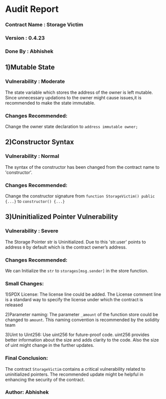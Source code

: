 # Audit Report

### Contract Name : Storage Victim
### Version       : 0.4.23
### Done By       : Abhishek


## 1)Mutable State
### Vulnerability :  Moderate
The state variable which stores the address of the owner is left
mutable. Since unnecessary updations to the owner might cause issues,it is recommended to make the state immutable.
### Changes Recommended:
Change the owner state declaration to `address immutable
owner;`

## 2)Constructor Syntax
### Vulnerability :  Normal
The syntax of the constructor has been changed from the contract
name to 'constructor'.
### Changes Recommended:
Change the constructor signature from `function
StorageVictim() public {...}` to `constructor() {...}`

## 3)Uninitialized Pointer Vulnerability
### Vulnerability :  Severe
The Storage Pointer str is Uninitialized. Due to this 'str.user'
points to address `0` by default which is the contract owner’s address.
### Changes Recommended:
We can Initialize the `str` to `storages[msg.sender]` in the store function.

### Small Changes:
1)SPDX License: The license line could be added. The License
comment line is a standard way to specify the license under which
the contract is released

2)Parameter naming: The parameter `_amount` of the function
store could be changed to `amount`. This naming convention is
recommended by the solidity team

3)Uint to Uint256: Use uint256 for future-proof code. uint256
provides better information about the size and adds clarity to the
code. Also the size of uint might change in the further updates.


### Final Conclusion:
The contract `StorageVictim` contains a critical vulnerability
related to uninitialized pointers. The recommended update might be
helpful in enhancing the security of the contract.

### Author: Abhishek
